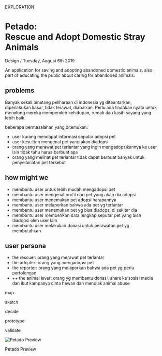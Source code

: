 <p class="type">EXPLORATION</p>

# Petado: <br/>Rescue and Adopt Domestic Stray Animals

<p class="meta">Design  /  Tuesday, August 6th 2019</p>

An application for saving and adopting abandoned domestic animals. also part of educating the public about caring for abandoned animals.

## problems

Banyak sekali binatang peliharaan di indonesia yg diteantarkan, diperlakukan kasar, tidak terawat, diabaikan. Perlu ada tindakan nyata untuk menolong mereka memperoleh kehidupan, rumah dan kasih sayang yang lebih baik.

beberapa permasalahan yang ditemukan:

* user kurang mendapat informasi seputar adopsi pet
* user kesulitan mengenal pet yang akan diadopsi
* orang yang merawat pet terlantar yang ingin mengadopsikannya ke user lain tidak tahu harus berbuat apa
* orang yang melihat pet terlantar tidak dapat berbuat banyak untuk penyelamatan pet tersebut

## how might we

* membantu user untuk lebih mudah mengadopsi pet
* membantu user mengenal profil dari pet yang akan dia adopsi
* membantu user menemukan pet adopsi harapannya
* membantu user melaporkan bahwa ada pet yg terlantar
* membantu user menemukan pet yg bisa diadopsi di sekitar dia
* membantu user memberikan data lengkap seputar pet yang bisa diadopsi oleh user lain
* membantu user melakukan donasi untuk perawatan pet yg membutuhkan

## user persona

* the rescuer: orang yang merawat pet terlantar
* the adopter: orang yang mengadopsi pet
* the reporter: orang yang melaporkan bahwa ada pet yg perlu pertolongan
* ++ the animal lover: orang yg membantu donasi, share ke sosial media dan ikut kampanya cinta hewan dan menolak animal abuse

map

sketch

decide

prototype

validate

![Petado Preview](https://farooq-agent.web.app/assets/images/works/small/petado.jpg)

<p class="caption">Petado Preview</p>
